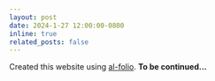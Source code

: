 ```yaml
---
layout: post
date: 2024-1-27 12:00:00-0800
inline: true
related_posts: false
---
```


Created this website using [al-folio](https://github.com/alshedivat/al-folio). **To be continued...**
